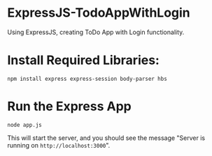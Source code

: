 # ExpressJS-TodoAppWithLogin
Using ExpressJS, creating ToDo App with Login functionality.

# Install Required Libraries:
`npm install express express-session body-parser hbs`

# Run the Express App
`node app.js`

This will start the server, and you should see the message "Server is running on `http://localhost:3000`".
